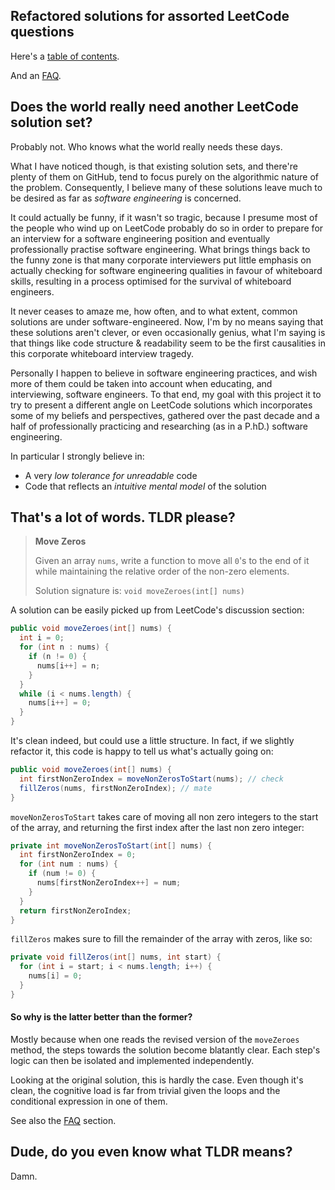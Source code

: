 ## Refactored solutions for assorted LeetCode questions

Here's a [table of contents](TOC.md).

And an [FAQ](FAQ.md).



## Does the world really need another LeetCode solution set?

Probably not. Who knows what the world really needs these days.

What I have noticed though, is that existing solution sets, and there're plenty of them on GitHub, tend to focus purely on the algorithmic nature of the problem. Consequently, I believe many of these solutions leave much to be desired as far as *software engineering* is concerned.

It could actually be funny, if it wasn't  so tragic, because I presume most of the people who wind up on LeetCode probably do so in order to prepare for an interview for a software engineering position and eventually professionally practise software engineering. 
What brings things back to the funny zone is that many corporate interviewers put little emphasis on actually checking for software engineering qualities in favour of whiteboard skills, resulting in a process optimised for the survival of whiteboard engineers.

It never ceases to amaze me, how often, and to what extent, common solutions are under software-engineered. Now, I'm by no means saying that these solutions aren't clever, or even occasionally genius, what I'm saying is that things like code structure & readability seem to be the first causalities in this corporate whiteboard interview tragedy.

Personally I happen to believe in software engineering practices, and wish more of them could be taken into account when educating, and interviewing, software engineers.  To that end, my goal with this project it to try to present a different angle on LeetCode solutions which incorporates some of my beliefs and perspectives, gathered over the past decade and a half of professionally practicing and researching (as in a P.hD.) software engineering. 

In particular I strongly believe in:
 - A very *low tolerance for unreadable* code
 - Code that reflects an *intuitive mental model* of the solution



## That's a lot of words. TLDR please?

> **Move Zeros**
>
> Given an array `nums`, write a function to move all `0`'s to the end of it while maintaining the relative order of the non-zero elements.
>
> Solution signature is: `void moveZeroes(int[] nums)`



A solution can be easily picked up from LeetCode's discussion section:
```java
public void moveZeroes(int[] nums) {
  int i = 0;
  for (int n : nums) {
    if (n != 0) {
      nums[i++] = n;
    }	         
  }
  while (i < nums.length) {
    nums[i++] = 0;
  }
}
```

It's clean indeed, but could use a little structure. In fact, if we slightly refactor it, this code is happy to tell us what's actually going on:

```java
public void moveZeroes(int[] nums) {  
  int firstNonZeroIndex = moveNonZerosToStart(nums); // check
  fillZeros(nums, firstNonZeroIndex); // mate
}
```

`moveNonZerosToStart` takes care of moving all non zero integers to the start of the array, and returning the first index after the last non zero integer:

```java
private int moveNonZerosToStart(int[] nums) {
  int firstNonZeroIndex = 0;  
  for (int num : nums) {  
    if (num != 0) {  
      nums[firstNonZeroIndex++] = num;  	  
    }
  }  
  return firstNonZeroIndex;  
}
```
`fillZeros` makes sure to fill the remainder of the array with zeros, like so:
```java
private void fillZeros(int[] nums, int start) {
  for (int i = start; i < nums.length; i++) {
    nums[i] = 0;
  }
}
```



#### So why is the latter better than the former?

Mostly because when one reads the revised version of the `moveZeroes` method, the steps towards the solution become blatantly clear. Each step's logic can then be isolated and implemented independently. 

Looking at the original solution, this is hardly the case. Even though it's clean, the cognitive load is far from trivial given the loops and the conditional expression in one of them.

See also the [FAQ](FAQ.md) section.



## Dude, do you even know what TLDR  means?
Damn.
